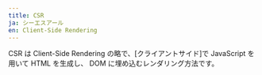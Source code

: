 ```yaml
---
title: CSR
ja: シーエスアール
en: Client-Side Rendering
---
```


CSR は Client-Side Rendering の略で、[クライアントサイド]で JavaScript を用いて HTML を生成し、 DOM に埋め込むレンダリング方法です。